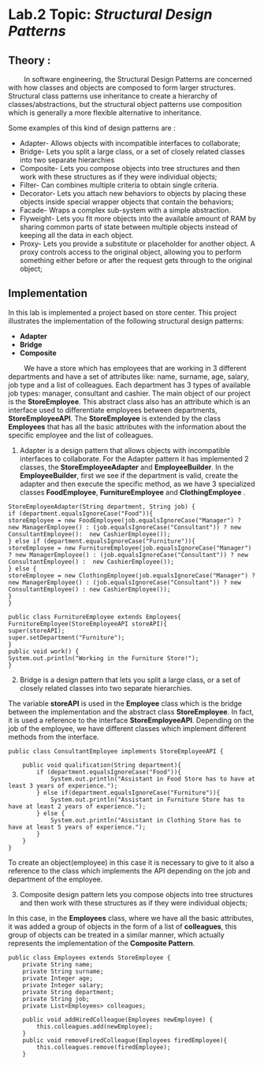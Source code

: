 # Lab.2 Topic: *Structural Design Patterns*

## Theory :
&ensp;&ensp;&ensp;&ensp; In software engineering, the Structural Design Patterns are concerned with how classes and objects are composed to form larger structures. Structural class patterns use inheritance to create a hierarchy of classes/abstractions, but the structural object patterns use composition which is generally a more flexible alternative to inheritance.

Some examples of this kind of design patterns are :
* Adapter- Allows objects with incompatible interfaces to collaborate;
* Bridge- Lets you split a large class, or a set of closely related classes into two separate hierarchies
* Composite- Lets you compose objects into tree structures and then work with these structures as if they were individual objects;
* Filter- Can combines multiple criteria to obtain single criteria.
* Decorator- Lets you attach new behaviors to objects by placing these objects inside special wrapper objects that contain the behaviors;
* Facade- Wraps a complex sub-system with a simple abstraction.
* Flyweight- Lets you fit more objects into the available amount of RAM by sharing common parts of state between multiple objects instead of keeping all the data in each object.
* Proxy- Lets you provide a substitute or placeholder for another object. A proxy controls access to the original object, allowing you to perform something either before or after the request gets through to the original object;

## Implementation

In this lab is implemented a project based on store center.
This project illustrates the implementation of the following structural design patterns:
* __Adapter__
* __Bridge__
* __Composite__

&ensp;&ensp;&ensp;&ensp; We have a store which has employees that are working in 3 different departments and have a set of attributes like: name, surname, age, salary, job type and a list of colleagues.
Each department has 3 types of available job types: manager, consultant and cashier. The main object of our project is the __StoreEmployee__. This abstract class also has an attribute which is an interface used to differentiate employees between departments, __StoreEmployeeAPI__.
The __StoreEmployee__ is extended by the class __Employees__ that has all the basic attributes with the information about the specific employee and the list of colleagues. 
1. Adapter
   is a design pattern that allows objects with incompatible interfaces to collaborate. For the Adapter pattern it has implemented 2 classes, the __StoreEmployeeAdapter__ 
and __EmployeeBuilder__. In the __EmployeeBuilder__, first we see if the department is valid, create the adapter and then execute the specific method, as we have 3 specialized classes __FoodEmployee__, __FurnitureEmployee__ and __ClothingEmployee__ .
~~~
StoreEmployeeAdapter(String department, String job) {
if (department.equalsIgnoreCase("Food")){
storeEmployee = new FoodEmployee(job.equalsIgnoreCase("Manager") ?  new ManagerEmployee() : (job.equalsIgnoreCase("Consultant")) ? new ConsultantEmployee():  new CashierEmployee());
} else if (department.equalsIgnoreCase("Furniture")){
storeEmployee = new FurnitureEmployee(job.equalsIgnoreCase("Manager") ? new ManagerEmployee() : (job.equalsIgnoreCase("Consultant")) ? new ConsultantEmployee() :  new CashierEmployee());
} else {
storeEmployee = new ClothingEmployee(job.equalsIgnoreCase("Manager") ? new ManagerEmployee() : (job.equalsIgnoreCase("Consultant")) ? new ConsultantEmployee() : new CashierEmployee());
}
}
~~~
~~~
public class FurnitureEmployee extends Employees{
FurnitureEmployee(StoreEmployeeAPI storeAPI){
super(storeAPI);
super.setDepartment("Furniture");
}
public void work() {
System.out.println("Working in the Furniture Store!");
}
~~~
2. Bridge
    is a design pattern that lets you split a large class, or a set of closely related classes into two separate hierarchies.

The variable __storeAPI__ is used in the __Employee__ class which is the bridge between the implementation and the abstract class __StoreEmployee__. In fact, it is used a reference to 
the interface __StoreEmployeeAPI__. Depending on the job of the employee, we have different classes which implement different methods from the interface.
~~~
public class ConsultantEmployee implements StoreEmployeeAPI {

    public void qualification(String department){
        if (department.equalsIgnoreCase("Food")){
            System.out.println("Assistant in Food Store has to have at least 3 years of experience.");
        } else if(department.equalsIgnoreCase("Furniture")){
            System.out.println("Assistant in Furniture Store has to have at least 2 years of experience.");
        } else {
            System.out.println("Assistant in Clothing Store has to have at least 5 years of experience.");
        }
    }
}
~~~
To create an object(employee) in this case it is necessary to  give to it also a reference to the class which implements the API depending on the job and department of the employee.

3. Composite design pattern lets you compose objects into tree structures and then work with these structures as if they were individual objects;
   
In this case, in the __Employees__ class, where we have all the basic attributes, it was added a group of objects in the form of a list of __colleagues__, this group of objects 
can be treated in a similar manner, which actually represents the implementation of the __Composite Pattern__.
~~~
public class Employees extends StoreEmployee {
    private String name;
    private String surname;
    private Integer age;
    private Integer salary;
    private String department;
    private String job;
    private List<Employees> colleagues;

    public void addHiredColleague(Employees newEmployee) {
        this.colleagues.add(newEmployee);
    }
    public void removeFiredColleague(Employees firedEmployee){
        this.colleagues.remove(firedEmployee);
    }
~~~
